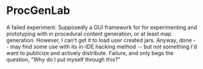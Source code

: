 # ProcGenLab

A failed experiment.  Supposedly a GUI framework for for experimenting and prototyping with in procedural content generation, or at least map generation.  However, I can't get it to load user created jars.  Anyway, done -- may find some use with its in-IDE hacking method -- but not something I'd want to publicize and actively distribute.  Failure, and only begs the question, "Why do I put myself through this?"

